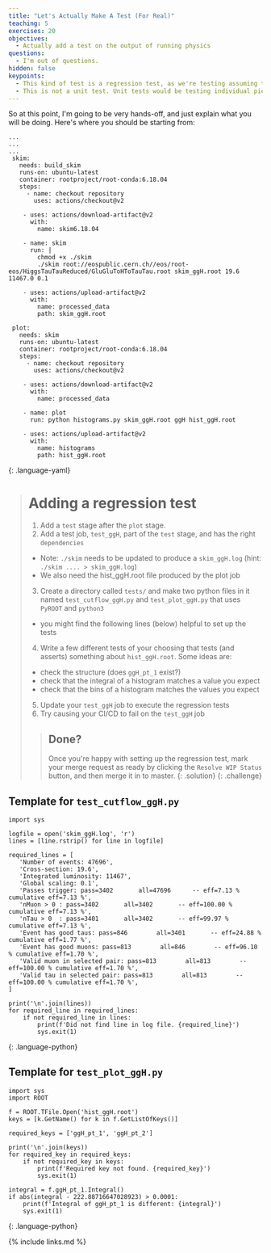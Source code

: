 ```yaml
---
title: "Let's Actually Make A Test (For Real)"
teaching: 5
exercises: 20
objectives:
  - Actually add a test on the output of running physics
questions:
  - I'm out of questions.
hidden: false
keypoints:
  - This kind of test is a regression test, as we're testing assuming the code up to this point was correct.
  - This is not a unit test. Unit tests would be testing individual pieces of the Framework code-base, or specific functionality you wrote into your algorithms.
---
```

<!--
<iframe width="420" height="263" src="https://www.youtube.com/embed/C9auGFgIHns?list=PLKZ9c4ONm-VmmTObyNWpz4hB3Hgx8ZWSb" frameborder="0" allow="accelerometer; autoplay; encrypted-media; gyroscope; picture-in-picture" allowfullscreen></iframe>
-->

So at this point, I'm going to be very hands-off, and just explain what you will be doing. Here's where you should be starting from:

~~~
...
...
...
 skim:
   needs: build_skim
   runs-on: ubuntu-latest
   container: rootproject/root-conda:6.18.04
   steps:
     - name: checkout repository
       uses: actions/checkout@v2

    - uses: actions/download-artifact@v2
      with:
        name: skim6.18.04

    - name: skim
      run: |
        chmod +x ./skim
        ./skim root://eospublic.cern.ch//eos/root-eos/HiggsTauTauReduced/GluGluToHToTauTau.root skim_ggH.root 19.6 11467.0 0.1

    - uses: actions/upload-artifact@v2
      with:
        name: processed_data
        path: skim_ggH.root

 plot:
   needs: skim
   runs-on: ubuntu-latest
   container: rootproject/root-conda:6.18.04
   steps:
     - name: checkout repository
       uses: actions/checkout@v2

    - uses: actions/download-artifact@v2
      with:
        name: processed_data

    - name: plot
      run: python histograms.py skim_ggH.root ggH hist_ggH.root

    - uses: actions/upload-artifact@v2
      with:
        name: histograms
        path: hist_ggH.root
~~~
{: .language-yaml}

> # Adding a regression test
>
> 1. Add a `test` stage after the `plot` stage.
> 2. Add a test job, `test_ggH`, part of the `test` stage, and has the right `dependencies`
>   - Note: `./skim` needs to be updated to produce a `skim_ggH.log` (hint: `./skim .... > skim_ggH.log`)
>   - We also need the hist_ggH.root file produced by the plot job
> 3. Create a directory called `tests/` and make two python files in it named `test_cutflow_ggH.py` and `test_plot_ggH.py` that uses `PyROOT` and `python3`
>   - you might find the following lines (below) helpful to set up the tests
> 4. Write a few different tests of your choosing that tests (and asserts) something about `hist_ggH.root`. Some ideas are:
>   - check the structure (does `ggH_pt_1` exist?)
>   - check that the integral of a histogram matches a value you expect
>   - check that the bins of a histogram matches the values you expect
> 5. Update your `test_ggH` job to execute the regression tests
> 6. Try causing your CI/CD to fail on the `test_ggH` job
>
> > ## Done?
> >
> > Once you're happy with setting up the regression test, mark your merge request as ready by clicking the `Resolve WIP Status` button, and then merge it in to master.
> {: .solution}
{: .challenge}

## Template for `test_cutflow_ggH.py`

~~~
import sys

logfile = open('skim_ggH.log', 'r')
lines = [line.rstrip() for line in logfile]

required_lines = [
   'Number of events: 47696',
   'Cross-section: 19.6',
   'Integrated luminosity: 11467',
   'Global scaling: 0.1',
   'Passes trigger: pass=3402       all=47696      -- eff=7.13 % cumulative eff=7.13 %',
   'nMuon > 0 : pass=3402       all=3402       -- eff=100.00 % cumulative eff=7.13 %',
   'nTau > 0  : pass=3401       all=3402       -- eff=99.97 % cumulative eff=7.13 %',
   'Event has good taus: pass=846        all=3401       -- eff=24.88 % cumulative eff=1.77 %',
   'Event has good muons: pass=813        all=846        -- eff=96.10 % cumulative eff=1.70 %',
   'Valid muon in selected pair: pass=813        all=813        -- eff=100.00 % cumulative eff=1.70 %',
   'Valid tau in selected pair: pass=813        all=813        -- eff=100.00 % cumulative eff=1.70 %',
]

print('\n'.join(lines))
for required_line in required_lines:
    if not required_line in lines:
        print(f'Did not find line in log file. {required_line}')
        sys.exit(1)
~~~
{: .language-python}

## Template for `test_plot_ggH.py`

~~~
import sys
import ROOT

f = ROOT.TFile.Open('hist_ggH.root')
keys = [k.GetName() for k in f.GetListOfKeys()]

required_keys = ['ggH_pt_1', 'ggH_pt_2']

print('\n'.join(keys))
for required_key in required_keys:
    if not required_key in keys:
        print(f'Required key not found. {required_key}')
        sys.exit(1)

integral = f.ggH_pt_1.Integral()
if abs(integral - 222.88716647028923) > 0.0001:
    print(f'Integral of ggH_pt_1 is different: {integral}')
    sys.exit(1)
~~~
{: .language-python}


{% include links.md %}
